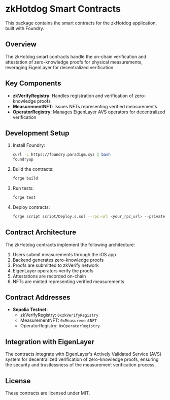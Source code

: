 # zkHotdog Smart Contracts

This package contains the smart contracts for the zkHotdog application, built with Foundry.

## Overview

The zkHotdog smart contracts handle the on-chain verification and attestation of zero-knowledge proofs for physical measurements, leveraging EigenLayer for decentralized verification.

## Key Components

- **zkVerifyRegistry**: Handles registration and verification of zero-knowledge proofs
- **MeasurementNFT**: Issues NFTs representing verified measurements
- **OperatorRegistry**: Manages EigenLayer AVS operators for decentralized verification

## Development Setup

1. Install Foundry:
   ```bash
   curl -L https://foundry.paradigm.xyz | bash
   foundryup
   ```

2. Build the contracts:
   ```bash
   forge build
   ```

3. Run tests:
   ```bash
   forge test
   ```

4. Deploy contracts:
   ```bash
   forge script script/Deploy.s.sol --rpc-url <your_rpc_url> --private-key <your_private_key>
   ```

## Contract Architecture

The zkHotdog contracts implement the following architecture:

1. Users submit measurements through the iOS app
2. Backend generates zero-knowledge proofs
3. Proofs are submitted to zkVerify network
4. EigenLayer operators verify the proofs
5. Attestations are recorded on-chain
6. NFTs are minted representing verified measurements

## Contract Addresses

- **Sepolia Testnet**:
  - zkVerifyRegistry: `0xzkVerifyRegistry`
  - MeasurementNFT: `0xMeasurementNFT`
  - OperatorRegistry: `0xOperatorRegistry`

## Integration with EigenLayer

The contracts integrate with EigenLayer's Actively Validated Service (AVS) system for decentralized verification of zero-knowledge proofs, ensuring the security and trustlessness of the measurement verification process.

## License

These contracts are licensed under MIT.